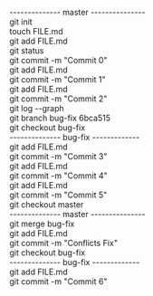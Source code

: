 -------------- master ---------------
<br>
git init
<br>
touch FILE.md
<br>
git add FILE.md
<br>
git status
<br>
git commit -m "Commit 0"
<br>
git add FILE.md
<br>
git commit -m "Commit 1"
<br>
git add FILE.md
<br>
git commit -m "Commit 2"
<br>
git log --graph
<br>
git branch bug-fix 6bca515
<br>
git checkout bug-fix 
<br>
-------------- bug-fix -------------
<br>
git add FILE.md
<br>
git commit -m "Commit 3"
<br>
git add FILE.md
<br>
git commit -m "Commit 4"
<br>
git add FILE.md
<br>
git commit -m "Commit 5"
<br>
git checkout master
<br>
-------------- master ---------------
<br>
git merge bug-fix
<br>
git add FILE.md
<br>
git commit -m "Conflicts Fix"
<br>
git checkout bug-fix
<br>
-------------- bug-fix -------------
<br>
git add FILE.md
<br>
git commit -m "Commit 6"
<br>